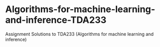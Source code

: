 # Algorithms-for-machine-learning-and-inference-TDA233
Assignment Solutions to TDA233 (Algorithms for machine learning and inference)
